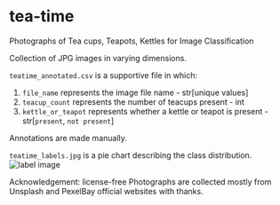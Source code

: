 # tea-time
Photographs of Tea cups, Teapots, Kettles for Image Classification

Collection of JPG images in varying dimensions.

`teatime_annotated.csv` is a supportive file in which:
1. `file_name` represents the image file name - str[unique values]
2. `teacup_count` represents the number of teacups present - int
3. `kettle_or_teapot` represents whether a kettle or teapot is present - str[`present`, `not present`]

Annotations are made manually. 

`teatime_labels.jpg` is a pie chart describing the class distribution.
![label image](https://raw.githubusercontent.com/RajkumarGalaxy/tea-time/main/teatime_labels.jpg)

Acknowledgement:
license-free Photographs are collected mostly from Unsplash and PexelBay official websites with thanks.
